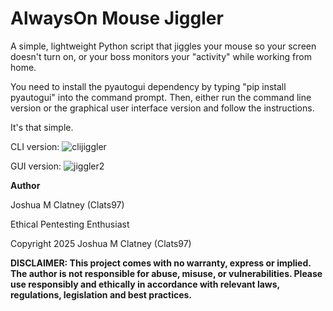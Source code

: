 # AlwaysOn Mouse Jiggler

A simple, lightweight Python script that jiggles your mouse so your screen doesn't turn on, or your boss monitors your "activity" while working from home.

You need to install the pyautogui dependency by typing "pip install pyautogui" into the command prompt. Then, either run the command line version or the graphical user interface version and follow the instructions.

It's that simple. 

CLI version:
![clijiggler](https://github.com/user-attachments/assets/00a27b67-522d-43cb-9f2c-b2a76f4e80b4)

GUI version:
![jiggler2](https://github.com/user-attachments/assets/25bd4b08-785b-43db-b9ef-22172657dc0d)

**Author** 

Joshua M Clatney (Clats97)

Ethical Pentesting Enthusiast

Copyright 2025 Joshua M Clatney (Clats97)

**DISCLAIMER: This project comes with no warranty, express or implied. The author is not responsible for abuse, misuse, or vulnerabilities. Please use responsibly and ethically in accordance with relevant laws, regulations, legislation and best practices.**
